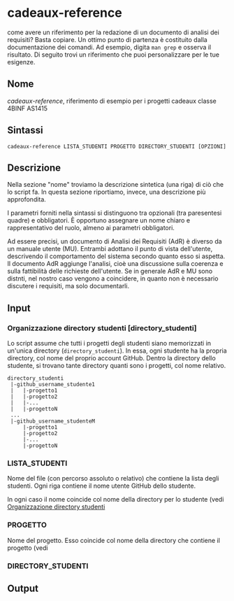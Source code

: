 # cadeaux-reference
  come avere un riferimento per la redazione di un documento di analisi dei requisiti? Basta copiare. Un ottimo punto di partenza è costituito dalla documentazione dei comandi. Ad esempio, digita `man grep` e osserva il risultato. Di seguito trovi un riferimento che puoi personalizzare per le tue esigenze.

## Nome
*cadeaux-reference*, riferimento di esempio per i progetti cadeaux classe 4BINF AS1415
  
## Sintassi
    cadeaux-reference LISTA_STUDENTI PROGETTO DIRECTORY_STUDENTI [OPZIONI]
  
## Descrizione
Nella sezione "nome" troviamo la descrizione sintetica (una riga) di ciò che lo script fa. In questa sezione
riportiamo, invece, una descrizione più approfondita.
  
I parametri forniti nella sintassi si distinguono tra opzionali (tra paresentesi quadre) e obbligatori.
È opportuno assegnare un nome chiaro e rappresentativo del ruolo, almeno ai parametri obbligatori.
  
Ad essere precisi, un documento di Analisi dei Requisiti (AdR) è diverso da un manuale utente (MU). Entrambi adottano il punto di vista dell'utente, descrivendo il comportamento del sistema secondo quanto esso si aspetta. Il documento AdR aggiunge l'analisi, cioè una discussione sulla coerenza e sulla fattibilità delle richieste dell'utente. Se in generale AdR e MU sono distnti, nel nostro caso vengono a coincidere, in quanto non è necessario discutere i requisiti,  ma solo documentarli.
  
## Input
### Organizzazione directory studenti [directory_studenti]
Lo script assume che tutti i progetti degli studenti siano memorizzati in un'unica directory (`directory_studenti`). In essa, ogni studente ha la propria directory, col nome del proprio account GitHub. Dentro la directory dello studente, si trovano tante directory quanti sono i progetti, col nome relativo.
```
directory_studenti
 |-github_username_studente1
 |   |-progetto1
 |   |-progetto2
 |   |-...
 |   |-progettoN
 ...
 |-github_username_studenteM
     |-progetto1
     |-progetto2
     |-...
     |-progettoN
```

### LISTA_STUDENTI
Nome del file (con percorso assoluto o relativo) che contiene la lista degli studenti. Ogni riga contiene il nome utente GitHub dello studente.

In ogni caso il nome coincide col nome della directory per lo studente (vedi [Organizzazione directory studenti](#directory_studenti)

### PROGETTO
Nome del progetto. Esso coincide col nome della directory che contiene il progetto (vedi 

### DIRECTORY_STUDENTI
## Output

